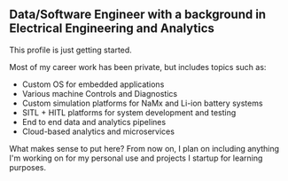 ## Data/Software Engineer with a background in Electrical Engineering and Analytics

This profile is just getting started.

Most of my career work has been private, but includes topics such as:
- Custom OS for embedded applications
- Various machine Controls and Diagnostics
- Custom simulation platforms for NaMx and Li-ion battery systems
- SITL + HITL platforms for system development and testing
- End to end data and analytics pipelines
- Cloud-based analytics and microservices

What makes sense to put here? From now on, I plan on including anything I'm working on
for my personal use and projects I startup for learning purposes.

<!--
**davidejames/davidejames** is a ✨ _special_ ✨ repository because its `README.md` (this file) appears on your GitHub profile.

Here are some ideas to get you started:

- 🔭 I’m currently working on ...
- 🌱 I’m currently learning ...
- 👯 I’m looking to collaborate on ...
- 🤔 I’m looking for help with ...
- 💬 Ask me about ...
- 📫 How to reach me: ...
- 😄 Pronouns: ...
- ⚡ Fun fact: ...
-->
